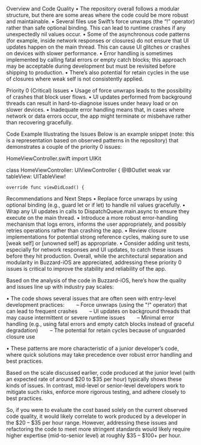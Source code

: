Overview and Code Quality
• The repository overall follows a modular structure, but there are some areas where the code could be more robust and maintainable.
• Several files use Swift’s force unwraps (the “!” operator) rather than safe optional binding. This can lead to runtime crashes if any unexpectedly nil values occur.
• Some of the asynchronous code patterns (for example, inside network responses or closures) do not ensure that UI updates happen on the main thread. This can cause UI glitches or crashes on devices with slower performance.
• Error handling is sometimes implemented by calling fatal errors or empty catch blocks; this approach may be acceptable during development but must be revisited before shipping to production.
• There’s also potential for retain cycles in the use of closures where weak self is not consistently applied.

Priority 0 (Critical) Issues
• Usage of force unwraps leads to the possibility of crashes that block user flows.
• UI updates performed from background threads can result in hard-to-diagnose issues under heavy load or on slower devices.
• Inadequate error handling means that, in cases where network or data errors occur, the app might terminate or misbehave rather than recovering gracefully.

Code Example Illustrating the Issues
Below is an example snippet (note: this is a representation based on observed patterns in the repository) that demonstrates a couple of the priority 0 issues:


HomeViewController.swift
import UIKit

class HomeViewController: UIViewController {
    @IBOutlet weak var tableView: UITableView!

    override func viewDidLoad() {
Recommendations and Next Steps
• Replace force unwraps by using optional binding (e.g., guard let or if let) to handle nil values gracefully.
• Wrap any UI updates in calls to DispatchQueue.main.async to ensure they execute on the main thread.
• Introduce a more robust error-handling mechanism that logs errors, informs the user appropriately, and possibly retries operations rather than crashing the app.
• Review closure implementations for potential strong reference cycles, making sure to use [weak self] or [unowned self] as appropriate.
• Consider adding unit tests, especially for network responses and UI updates, to catch these issues before they hit production.
Overall, while the architectural separation and modularity in Buzzard-iOS are appreciated, addressing these priority 0 issues is critical to improve the stability and reliability of the app.

Based on the analysis of the code in Buzzard-iOS, here’s how the quality and issues line up with industry pay scales:

• The code shows several issues that are often seen with entry-level development practices:
  – Force unwraps (using the "!" operator) that can lead to frequent crashes
  – UI updates on background threads that may cause intermittent or severe runtime issues
  – Minimal error handling (e.g., using fatal errors and empty catch blocks instead of graceful degradation)
  – The potential for retain cycles because of unguarded closure use

• These patterns are more characteristic of a junior developer’s code, where quick solutions may take precedence over robust error handling and best practices.

Based on the scale discussed earlier, code produced at the junior level (with an expected rate of around $20 to $35 per hour) typically shows these kinds of issues. In contrast, mid-level or senior-level developers work to mitigate such risks, enforce more rigorous testing, and adhere closely to best practices.

So, if you were to evaluate the cost based solely on the current observed code quality, it would likely correlate to work produced by a developer in the $20 – $35 per hour range. However, addressing these issues and refactoring the code to meet more stringent standards would likely require higher expertise (mid-to-senior level) at roughly $35 – $100+ per hour.
